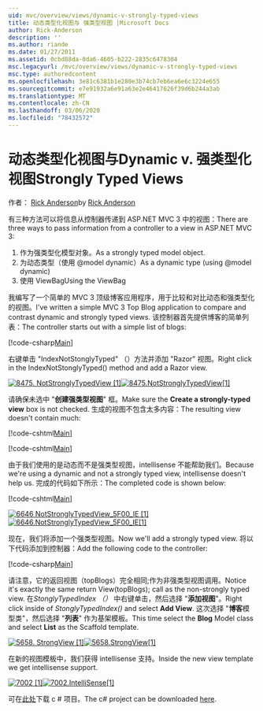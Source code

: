 ```yaml
---
uid: mvc/overview/views/dynamic-v-strongly-typed-views
title: 动态类型化视图与 强类型视图 |Microsoft Docs
author: Rick-Anderson
description: ''
ms.author: riande
ms.date: 01/27/2011
ms.assetid: 0cbd88da-0da6-4605-b222-2835c6478304
msc.legacyurl: /mvc/overview/views/dynamic-v-strongly-typed-views
msc.type: authoredcontent
ms.openlocfilehash: 3e81c6381b1e280e3b74cb7eb6ea6e6c3224e655
ms.sourcegitcommit: e7e91932a6e91a63e2e46417626f39d6b244a3ab
ms.translationtype: MT
ms.contentlocale: zh-CN
ms.lasthandoff: 03/06/2020
ms.locfileid: "78432572"
---
```

# <a name="dynamic-v-strongly-typed-views"></a><span data-ttu-id="902d6-103">动态类型化视图与</span><span class="sxs-lookup"><span data-stu-id="902d6-103">Dynamic v.</span></span> <span data-ttu-id="902d6-104">强类型化视图</span><span class="sxs-lookup"><span data-stu-id="902d6-104">Strongly Typed Views</span></span>

<span data-ttu-id="902d6-105">作者： [Rick Anderson](https://twitter.com/RickAndMSFT)</span><span class="sxs-lookup"><span data-stu-id="902d6-105">by [Rick Anderson](https://twitter.com/RickAndMSFT)</span></span>

<span data-ttu-id="902d6-106">有三种方法可以将信息从控制器传递到 ASP.NET MVC 3 中的视图：</span><span class="sxs-lookup"><span data-stu-id="902d6-106">There are three ways to pass information from a controller to a view in ASP.NET MVC 3:</span></span>

1. <span data-ttu-id="902d6-107">作为强类型化模型对象。</span><span class="sxs-lookup"><span data-stu-id="902d6-107">As a strongly typed model object.</span></span>
2. <span data-ttu-id="902d6-108">为动态类型（使用 @model dynamic）</span><span class="sxs-lookup"><span data-stu-id="902d6-108">As a dynamic type (using @model dynamic)</span></span>
3. <span data-ttu-id="902d6-109">使用 ViewBag</span><span class="sxs-lookup"><span data-stu-id="902d6-109">Using the ViewBag</span></span>

<span data-ttu-id="902d6-110">我编写了一个简单的 MVC 3 顶级博客应用程序，用于比较和对比动态和强类型化的视图。</span><span class="sxs-lookup"><span data-stu-id="902d6-110">I've written a simple MVC 3 Top Blog application to compare and contrast dynamic and strongly typed views.</span></span> <span data-ttu-id="902d6-111">该控制器首先提供博客的简单列表：</span><span class="sxs-lookup"><span data-stu-id="902d6-111">The controller starts out with a simple list of blogs:</span></span>

[!code-csharp[Main](dynamic-v-strongly-typed-views/samples/sample1.cs)]

<span data-ttu-id="902d6-112">右键单击 "IndexNotStonglyTyped" （）方法并添加 "Razor" 视图。</span><span class="sxs-lookup"><span data-stu-id="902d6-112">Right click in the IndexNotStonglyTyped() method and add a Razor view.</span></span>

<span data-ttu-id="902d6-113">[![8475. NotStronglyTypedView [1]](dynamic-v-strongly-typed-views/_static/image2.png)](dynamic-v-strongly-typed-views/_static/image1.png)</span><span class="sxs-lookup"><span data-stu-id="902d6-113">[![8475.NotStronglyTypedView[1]](dynamic-v-strongly-typed-views/_static/image2.png)](dynamic-v-strongly-typed-views/_static/image1.png)</span></span>

<span data-ttu-id="902d6-114">请确保未选中 "**创建强类型视图**" 框。</span><span class="sxs-lookup"><span data-stu-id="902d6-114">Make sure the **Create a strongly-typed view** box is not checked.</span></span> <span data-ttu-id="902d6-115">生成的视图不包含太多内容：</span><span class="sxs-lookup"><span data-stu-id="902d6-115">The resulting view doesn't contain much:</span></span>

[!code-cshtml[Main](dynamic-v-strongly-typed-views/samples/sample2.cshtml)]

[!code-cshtml[Main](dynamic-v-strongly-typed-views/samples/sample3.cshtml)]

<span data-ttu-id="902d6-116">由于我们使用的是动态而不是强类型视图，intellisense 不能帮助我们。</span><span class="sxs-lookup"><span data-stu-id="902d6-116">Because we're using a dynamic and not a strongly typed view, intellisense doesn't help us.</span></span> <span data-ttu-id="902d6-117">完成的代码如下所示：</span><span class="sxs-lookup"><span data-stu-id="902d6-117">The completed code is shown below:</span></span>

[!code-cshtml[Main](dynamic-v-strongly-typed-views/samples/sample4.cshtml)]

<span data-ttu-id="902d6-118">[![6646 NotStronglyTypedView_5F00_IE [1]](dynamic-v-strongly-typed-views/_static/image4.png)](dynamic-v-strongly-typed-views/_static/image3.png)</span><span class="sxs-lookup"><span data-stu-id="902d6-118">[![6646.NotStronglyTypedView_5F00_IE[1]](dynamic-v-strongly-typed-views/_static/image4.png)](dynamic-v-strongly-typed-views/_static/image3.png)</span></span>

<span data-ttu-id="902d6-119">现在，我们将添加一个强类型视图。</span><span class="sxs-lookup"><span data-stu-id="902d6-119">Now we'll add a strongly typed view.</span></span> <span data-ttu-id="902d6-120">将以下代码添加到控制器：</span><span class="sxs-lookup"><span data-stu-id="902d6-120">Add the following code to the controller:</span></span>

[!code-csharp[Main](dynamic-v-strongly-typed-views/samples/sample5.cs)]

<span data-ttu-id="902d6-121">请注意，它的返回视图（topBlogs）完全相同;作为非强类型视图调用。</span><span class="sxs-lookup"><span data-stu-id="902d6-121">Notice it's exactly the same return View(topBlogs); call as the non-strongly typed view.</span></span> <span data-ttu-id="902d6-122">在*StonglyTypedIndex （）* 中右键单击，然后选择 "**添加视图**"。</span><span class="sxs-lookup"><span data-stu-id="902d6-122">Right click inside of *StonglyTypedIndex()* and select **Add View**.</span></span> <span data-ttu-id="902d6-123">这次选择 "**博客**模型类"，然后选择 "**列表**" 作为基架模板。</span><span class="sxs-lookup"><span data-stu-id="902d6-123">This time select the **Blog** Model class and select **List** as the Scaffold template.</span></span>

<span data-ttu-id="902d6-124">[![5658. StrongView [1]](dynamic-v-strongly-typed-views/_static/image6.png)](dynamic-v-strongly-typed-views/_static/image5.png)</span><span class="sxs-lookup"><span data-stu-id="902d6-124">[![5658.StrongView[1]](dynamic-v-strongly-typed-views/_static/image6.png)](dynamic-v-strongly-typed-views/_static/image5.png)</span></span>

<span data-ttu-id="902d6-125">在新的视图模板中，我们获得 intellisense 支持。</span><span class="sxs-lookup"><span data-stu-id="902d6-125">Inside the new view template we get intellisense support.</span></span>

<span data-ttu-id="902d6-126">[![7002 [1]](dynamic-v-strongly-typed-views/_static/image8.png)](dynamic-v-strongly-typed-views/_static/image7.png)</span><span class="sxs-lookup"><span data-stu-id="902d6-126">[![7002.IntelliSense[1]](dynamic-v-strongly-typed-views/_static/image8.png)](dynamic-v-strongly-typed-views/_static/image7.png)</span></span>

<span data-ttu-id="902d6-127">可在[此处](https://blogs.msdn.com/cfs-file.ashx/__key/CommunityServer-Blogs-Components-WeblogFiles/00-00-01-11-73-SSMS/1817.Mvc3ViewDemo.zip)下载 c # 项目。</span><span class="sxs-lookup"><span data-stu-id="902d6-127">The c# project can be downloaded [here](https://blogs.msdn.com/cfs-file.ashx/__key/CommunityServer-Blogs-Components-WeblogFiles/00-00-01-11-73-SSMS/1817.Mvc3ViewDemo.zip).</span></span>
